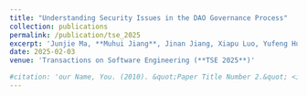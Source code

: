```yaml
---
title: "Understanding Security Issues in the DAO Governance Process"
collection: publications
permalink: /publication/tse_2025
excerpt: 'Junjie Ma, **Muhui Jiang**, Jinan Jiang, Xiapu Luo, Yufeng Hu, Yajin Zhou, Qi Wang, Fengwei Zhang'
date: 2025-02-03
venue: 'Transactions on Software Engineering (**TSE 2025**)'

#citation: 'our Name, You. (2010). &quot;Paper Title Number 2.&quot; <i>Journal 1</i>. 1(2).'
---
```

